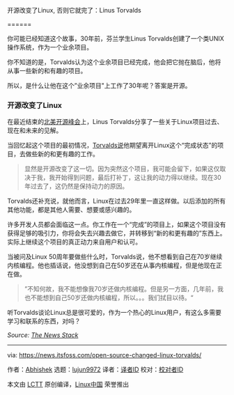 [#]: subject: "Open Source Changed Linux Otherwise It Was Done: Linus Torvalds"
[#]: via: "https://news.itsfoss.com/open-source-changed-linux-torvalds/"
[#]: author: "Abhishek https://news.itsfoss.com/author/root/"
[#]: collector: "lujun9972"
[#]: translator: " "
[#]: reviewer: " "
[#]: publisher: " "
[#]: url: " "

开源改变了Linux, 否则它就完了：Linus Torvalds 

======


你可能已经知道这个故事，30年前，芬兰学生Linus Torvalds创建了一个类UNIX操作系统，作为一个业余项目。

你不知道的是，Torvalds认为这个业余项目已经完成，他会把它抛在脑后，他将从事一些新的和有趣的项目。


所以，是什么让他在这个”业余项目"上工作了30年呢？答案是开源。

### 开源改变了Linux

在最近结束的[北美开源峰会][1]上，Linus Torvalds分享了一些关于Linux项目过去、现在和未来的见解。

当回忆起这个项目的最初情况，[Torvalds说][2]他期望离开Linux这个“完成状态”的项目，去做些新的和更有趣的工作。


> 显然是开源改变了这一切。因为突然这个项目，我可能会留下，如果这仅取决于我，我开始得到问题，最后打补丁，这让我的动力得以继续。现在30年过去了，这仍然是保持动力的原因。

Torvalds还补充说，就他而言，Linux在过去29年里一直这样做。以后添加的所有其他功能，都是其他人需要、想要或感兴趣的。

许多开发人员都会面临这一点。你工作在一个“完成”的项目上，如果这个项目没有获得足够的吸引力，你将会失去兴趣去做它，并转移到“新的和更有趣的”东西上。实际上继续这个项目的真正动力来自用户和认可。


当被问及Linux 50周年要做些什么时，Torvalds说，他不想看到自己在70岁继续内核编程。他也插话说，他没想到自己在50岁还在从事内核编程，但是他现在正在做。


> ”不知何故，我不能想像我70岁还做内核编程。但是另一方面，几年前，我也不能想到自己50岁还做内核编程，所以。。。我们拭目以待。“

听Torvalds谈论Linux总是很可爱的，作为一个热心的Linux用户，有这么多需要学习和联系的东西，对吗？


_Source: [The News Stack][2]_



--------------------------------------------------------------------------------

via: https://news.itsfoss.com/open-source-changed-linux-torvalds/

作者：[Abhishek][a]
选题：[lujun9972][b]
译者：[译者ID](https://github.com/译者ID)
校对：[校对者ID](https://github.com/校对者ID)

本文由 [LCTT](https://github.com/LCTT/TranslateProject) 原创编译，[Linux中国](https://linux.cn/) 荣誉推出

[a]: https://news.itsfoss.com/author/root/
[b]: https://github.com/lujun9972
[1]: https://events.linuxfoundation.org/open-source-summit-north-america/
[2]: https://thenewstack.io/linus-torvalds-on-community-rust-and-linuxs-longevity/
